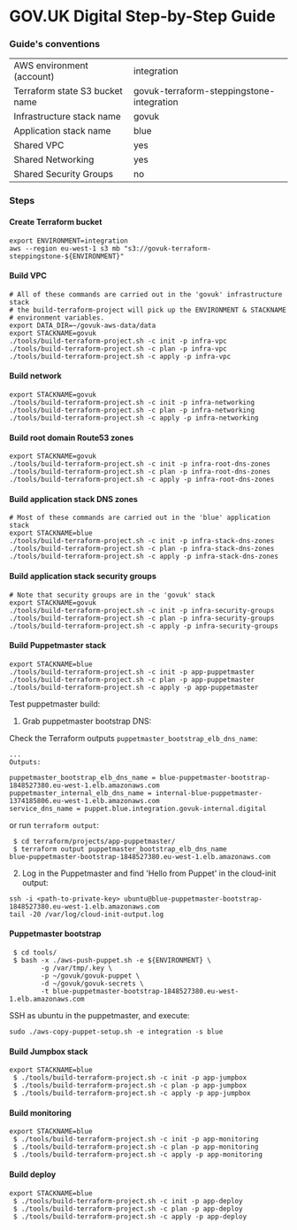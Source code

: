 # GOV.UK Digital Step-by-Step Guide

### Guide's conventions

|                                |                                           |
| ------------------------------ | ----------------------------------------- |
| AWS environment (account)      | integration                               |
| Terraform state S3 bucket name | govuk-terraform-steppingstone-integration |
| Infrastructure stack name      | govuk                                     |
| Application stack name         | blue                                    |
| Shared VPC                     | yes                                       |
| Shared Networking              | yes                                       |
| Shared Security Groups         | no                                        |

### Steps

#### Create Terraform bucket

```
export ENVIRONMENT=integration
aws --region eu-west-1 s3 mb "s3://govuk-terraform-steppingstone-${ENVIRONMENT}"
```

#### Build VPC

```
# All of these commands are carried out in the 'govuk' infrastructure stack
# the build-terraform-project will pick up the ENVIRONMENT & STACKNAME 
# environment variables.
export DATA_DIR=~/govuk-aws-data/data
export STACKNAME=govuk
./tools/build-terraform-project.sh -c init -p infra-vpc
./tools/build-terraform-project.sh -c plan -p infra-vpc
./tools/build-terraform-project.sh -c apply -p infra-vpc
```

#### Build network

```
export STACKNAME=govuk
./tools/build-terraform-project.sh -c init -p infra-networking
./tools/build-terraform-project.sh -c plan -p infra-networking
./tools/build-terraform-project.sh -c apply -p infra-networking
```

#### Build root domain Route53 zones

```
export STACKNAME=govuk
./tools/build-terraform-project.sh -c init -p infra-root-dns-zones
./tools/build-terraform-project.sh -c plan -p infra-root-dns-zones
./tools/build-terraform-project.sh -c apply -p infra-root-dns-zones
```

#### Build application stack DNS zones

```
# Most of these commands are carried out in the 'blue' application stack
export STACKNAME=blue
./tools/build-terraform-project.sh -c init -p infra-stack-dns-zones
./tools/build-terraform-project.sh -c plan -p infra-stack-dns-zones
./tools/build-terraform-project.sh -c apply -p infra-stack-dns-zones
```

#### Build application stack security groups

```
# Note that security groups are in the 'govuk' stack
export STACKNAME=govuk
./tools/build-terraform-project.sh -c init -p infra-security-groups
./tools/build-terraform-project.sh -c plan -p infra-security-groups
./tools/build-terraform-project.sh -c apply -p infra-security-groups
```

#### Build Puppetmaster stack

```
export STACKNAME=blue
./tools/build-terraform-project.sh -c init -p app-puppetmaster
./tools/build-terraform-project.sh -c plan -p app-puppetmaster
./tools/build-terraform-project.sh -c apply -p app-puppetmaster
```

Test puppetmaster build:

1. Grab puppetmaster bootstrap DNS:

Check the Terraform outputs `puppetmaster_bootstrap_elb_dns_name`:
```
...
Outputs:

puppetmaster_bootstrap_elb_dns_name = blue-puppetmaster-bootstrap-1848527380.eu-west-1.elb.amazonaws.com
puppetmaster_internal_elb_dns_name = internal-blue-puppetmaster-1374185806.eu-west-1.elb.amazonaws.com
service_dns_name = puppet.blue.integration.govuk-internal.digital
```

or run `terraform output`:

```
 $ cd terraform/projects/app-puppetmaster/
 $ terraform output puppetmaster_bootstrap_elb_dns_name
blue-puppetmaster-bootstrap-1848527380.eu-west-1.elb.amazonaws.com
```

2. Log in the Puppetmaster and find 'Hello from Puppet' in the cloud-init output:

```
ssh -i <path-to-private-key> ubuntu@blue-puppetmaster-bootstrap-1848527380.eu-west-1.elb.amazonaws.com
tail -20 /var/log/cloud-init-output.log
```

#### Puppetmaster bootstrap

```
 $ cd tools/
 $ bash -x ./aws-push-puppet.sh -e ${ENVIRONMENT} \
        -g /var/tmp/.key \
        -p ~/govuk/govuk-puppet \
        -d ~/govuk/govuk-secrets \
        -t blue-puppetmaster-bootstrap-1848527380.eu-west-1.elb.amazonaws.com
```

SSH as ubuntu in the puppetmaster, and execute:

```
sudo ./aws-copy-puppet-setup.sh -e integration -s blue
```

#### Build Jumpbox stack

```
export STACKNAME=blue
 $ ./tools/build-terraform-project.sh -c init -p app-jumpbox
 $ ./tools/build-terraform-project.sh -c plan -p app-jumpbox
 $ ./tools/build-terraform-project.sh -c apply -p app-jumpbox
```

#### Build monitoring

```
export STACKNAME=blue
 $ ./tools/build-terraform-project.sh -c init -p app-monitoring
 $ ./tools/build-terraform-project.sh -c plan -p app-monitoring
 $ ./tools/build-terraform-project.sh -c apply -p app-monitoring
```

#### Build deploy

```
export STACKNAME=blue
 $ ./tools/build-terraform-project.sh -c init -p app-deploy
 $ ./tools/build-terraform-project.sh -c plan -p app-deploy
 $ ./tools/build-terraform-project.sh -c apply -p app-deploy
```


